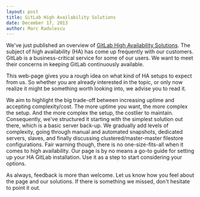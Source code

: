```yaml
---
layout: post
title: GitLab High Availability Solutions
date: December 17, 2013
author: Marc Radulescu
---
```


We've just published an overview of [GitLab High Availability Solutions](https://www.gitlab.com/high-availability/). The subject of high availability (HA) has come up frequently with our customers. GitLab is a business-critical service for some of our users. We want to meet their concerns in keeping GitLab continuously available.

This web-page gives you a rough idea on what kind of HA setups to expect from us. So whether you are already interested in the topic, or only now realize it might be something worth looking into, we advise you to read it.

We aim to highlight the big trade-off between increasing uptime and accepting complexity/cost. The more uptime you want, the more complex the setup. And the more complex the setup, the costlier to maintain. Consequently, we've structured it starting with the simplest solution out there, which is a basic server back-up. We gradually add levels of complexity, going through manual and automated snapshots, dedicated servers, slaves, and finally discussing clustered/master-master filestore configurations. Fair warning though, there is no one-size-fits-all when it comes to high availability. Our page is by no means a go-to guide for setting up your HA GitLab installation. Use it as a step to start considering your options.

As always, feedback is more than welcome. Let us know how you feel about the page and our solutions. If there is something we missed, don't hesitate to point it out.
